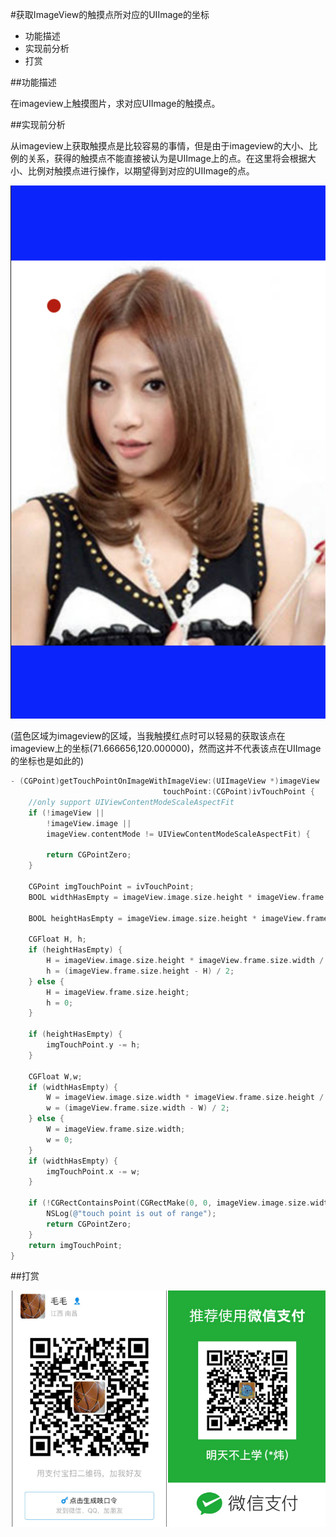 #获取ImageView的触摸点所对应的UIImage的坐标

<!-- MarkdownTOC -->

- 功能描述
- 实现前分析
- 打赏

<!-- /MarkdownTOC -->

##功能描述

在imageview上触摸图片，求对应UIImage的触摸点。

##实现前分析

从imageview上获取触摸点是比较容易的事情，但是由于imageview的大小、比例的关系，获得的触摸点不能直接被认为是UIImage上的点。在这里将会根据大小、比例对触摸点进行操作，以期望得到对应的UIImage的点。

![pic1](https://github.com/MrYu4/MyUploadPicture/blob/master/图片触摸点.png?raw=true)

(蓝色区域为imageview的区域，当我触摸红点时可以轻易的获取该点在imageview上的坐标(71.666656,120.000000)，然而这并不代表该点在UIImage的坐标也是如此的)

```Objective-C
- (CGPoint)getTouchPointOnImageWithImageView:(UIImageView *)imageView
                                  touchPoint:(CGPoint)ivTouchPoint {
    //only support UIViewContentModeScaleAspectFit
    if (!imageView ||
        !imageView.image ||
        imageView.contentMode != UIViewContentModeScaleAspectFit) {

        return CGPointZero;
    }

    CGPoint imgTouchPoint = ivTouchPoint;
    BOOL widthHasEmpty = imageView.image.size.height * imageView.frame.size.width > imageView.image.size.width * imageView.frame.size.height;

    BOOL heightHasEmpty = imageView.image.size.height * imageView.frame.size.width < imageView.image.size.width * imageView.frame.size.height;

    CGFloat H, h;
    if (heightHasEmpty) {
        H = imageView.image.size.height * imageView.frame.size.width / imageView.image.size.width;
        h = (imageView.frame.size.height - H) / 2;
    } else {
        H = imageView.frame.size.height;
        h = 0;
    }

    if (heightHasEmpty) {
        imgTouchPoint.y -= h;
    }

    CGFloat W,w;
    if (widthHasEmpty) {
        W = imageView.image.size.width * imageView.frame.size.height / imageView.image.size.height;
        w = (imageView.frame.size.width - W) / 2;
    } else {
        W = imageView.frame.size.width;
        w = 0;
    }
    if (widthHasEmpty) {
        imgTouchPoint.x -= w;
    }

    if (!CGRectContainsPoint(CGRectMake(0, 0, imageView.image.size.width, imageView.image.size.height), imgTouchPoint)) {
        NSLog(@"touch point is out of range");
        return CGPointZero;
    }
    return imgTouchPoint;
}
```


##打赏

![打赏](https://github.com/MrYu4/MyUploadPicture/blob/master/%E6%94%AF%E4%BB%98%E5%90%88%E5%B9%B6.jpg?raw=true)
